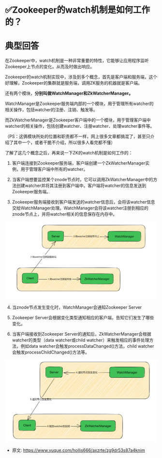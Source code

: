 # ✅Zookeeper的watch机制是如何工作的？
<!--page header-->

<a name="XrYtZ"></a>
# 典型回答

在Zookeeper中，watch机制是一种非常重要的特性，它能够让应用程序监听Zookeeper上节点的变化，从而及时做出响应。

Zookeeper的watch机制实现中，涉及到多个概念，首先是客户端和服务端，这个好理解，Zookeeper的集群就是服务端，调用ZK服务的机器就是客户端。

还有两个模块，**分别叫做WatchManager和ZkWatcherManager。**

WatchManager是Zookeeper服务端内部的一个模块，用于管理所有watcher的相关操作，包括watcher的注册、注销、触发等。

而ZkWatcherManager是Zookeeper客户端中的一个模块，用于管理客户端中watcher的相关操作，包括创建watcher、注册watcher、处理watcher事件等。

（PS：这俩模块所处的位置和职责都不一样，网上很多文章都搞混了，甚至只介绍了其中一个，或者干脆不介绍，所以很多人看完都不懂）

了解了这几个概念之后，再来说一下ZK的watch机制是如何工作的：

1. 客户端连接到Zookeeper服务端，客户端创建一个ZkWatcherManager实例，用于管理客户端中所有的watcher。

2. 当客户端想要监控某个znode节点时，它可以调用ZkWatcherManager中的方法创建watcher并将其注册到客户端中。客户端将watcher的信息发送到Zookeeper服务端。

3. Zookeeper服务端接收到客户端发送的watcher信息后，会将该watcher信息交给WatchManager处理。WatchManager会将该watcher注册到相应的znode节点上，并将watcher相关的信息保存在内存中。

![image.png](./img/ncTWzX1-RXUA7-sZ/1677912683921-9e88d23a-2733-425e-a9b6-a477b4d53b32-586950.png)

4. 当znode节点发生变化时，WatchManager会通知Zookeeper Server

5. Zookeeper Server会根据变化类型通知相应的客户端，告知它们发生了哪些变化。

6. 当客户端接收到Zookeeper Server的通知后，ZkWatcherManager会根据watcher的类型（data watcher或child watcher）来触发相应的事件处理方法，例如data watcher会触发processDataChanged()方法，child watcher会触发processChildChanged()方法等。

![image.png](./img/ncTWzX1-RXUA7-sZ/1677913724274-14acefb4-8bc7-4853-9d1b-4c3603ab634f-561188.png)


<!--page footer-->
- 原文: <https://www.yuque.com/hollis666/axzrte/zg9dr53s87a4knim>